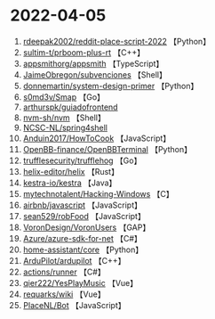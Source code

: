# 2022-04-05

1. [rdeepak2002/reddit-place-script-2022](https://github.com/rdeepak2002/reddit-place-script-2022) 【Python】
2. [sultim-t/prboom-plus-rt](https://github.com/sultim-t/prboom-plus-rt) 【C++】
3. [appsmithorg/appsmith](https://github.com/appsmithorg/appsmith) 【TypeScript】
4. [JaimeObregon/subvenciones](https://github.com/JaimeObregon/subvenciones) 【Shell】
5. [donnemartin/system-design-primer](https://github.com/donnemartin/system-design-primer) 【Python】
6. [s0md3v/Smap](https://github.com/s0md3v/Smap) 【Go】
7. [arthurspk/guiadofrontend](https://github.com/arthurspk/guiadofrontend) 
8. [nvm-sh/nvm](https://github.com/nvm-sh/nvm) 【Shell】
9. [NCSC-NL/spring4shell](https://github.com/NCSC-NL/spring4shell) 
10. [Anduin2017/HowToCook](https://github.com/Anduin2017/HowToCook) 【JavaScript】
11. [OpenBB-finance/OpenBBTerminal](https://github.com/OpenBB-finance/OpenBBTerminal) 【Python】
12. [trufflesecurity/trufflehog](https://github.com/trufflesecurity/trufflehog) 【Go】
13. [helix-editor/helix](https://github.com/helix-editor/helix) 【Rust】
14. [kestra-io/kestra](https://github.com/kestra-io/kestra) 【Java】
15. [mytechnotalent/Hacking-Windows](https://github.com/mytechnotalent/Hacking-Windows) 【C】
16. [airbnb/javascript](https://github.com/airbnb/javascript) 【JavaScript】
17. [sean529/robFood](https://github.com/sean529/robFood) 【JavaScript】
18. [VoronDesign/VoronUsers](https://github.com/VoronDesign/VoronUsers) 【GAP】
19. [Azure/azure-sdk-for-net](https://github.com/Azure/azure-sdk-for-net) 【C#】
20. [home-assistant/core](https://github.com/home-assistant/core) 【Python】
21. [ArduPilot/ardupilot](https://github.com/ArduPilot/ardupilot) 【C++】
22. [actions/runner](https://github.com/actions/runner) 【C#】
23. [qier222/YesPlayMusic](https://github.com/qier222/YesPlayMusic) 【Vue】
24. [requarks/wiki](https://github.com/requarks/wiki) 【Vue】
25. [PlaceNL/Bot](https://github.com/PlaceNL/Bot) 【JavaScript】
